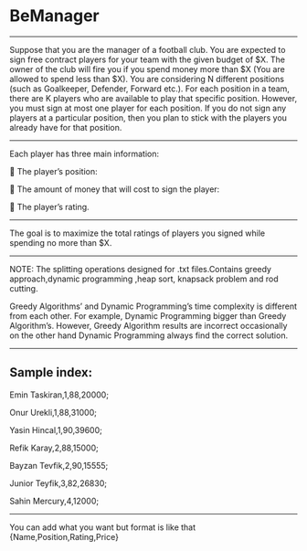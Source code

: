 # BeManager
***
Suppose that you are the manager of a football club. You are expected to sign free contract
players for your team with the given budget of $X. The owner of the club will fire you if you
spend money more than $X (You are allowed to spend less than $X). You are considering N
different positions (such as Goalkeeper, Defender, Forward etc.). For each position in a team,
there are K players who are available to play that specific position. However, you must sign at
most one player for each position. If you do not sign any players at a particular position, then
you plan to stick with the players you already have for that position.
***
Each player has three main information:

 The player’s position:

 The amount of money that will cost to sign the player:

 The player’s rating.
***
The goal is to maximize the total ratings of players you signed while spending no more than
$X.
***
NOTE: The splitting operations designed for .txt files.Contains greedy approach,dynamic programming ,heap sort, knapsack problem and rod cutting.

Greedy Algorithms’ and Dynamic Programming’s time complexity is different from each other. For example, Dynamic Programming bigger than Greedy Algorithm’s. However, Greedy Algorithm results are incorrect occasionally on the other hand Dynamic Programming always find the correct solution.
***
Sample index:
--
Emin Taskiran,1,88,20000;

Onur Urekli,1,88,31000;

Yasin Hincal,1,90,39600;

Refik Karay,2,88,15000;

Bayzan Tevfik,2,90,15555;

Junior Teyfik,3,82,26830;

Sahin Mercury,4,12000;
***
You can add what you want but format is like that {Name,Position,Rating,Price}
